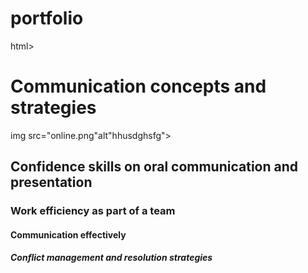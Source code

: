 # portfolio
html>
  <head>
    <title>Heading in HTML</title>
  </head>
  <body>
    <h1>Communication concepts and strategies</h1>
  img src="online.png"alt"hhusdghsfg">
    <h2>Confidence skills on oral communication and presentation</h2>
    <h3>Work efficiency as part of a team</h3>
    <h4>Communication effectively</h4>
    <h5>Conflict management and resolution strategies</h5>
</body>
</html>
